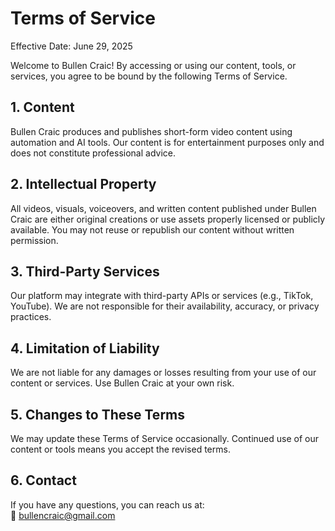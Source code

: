 # Terms of Service

Effective Date: June 29, 2025

Welcome to Bullen Craic! By accessing or using our content, tools, or services, you agree to be bound by the following Terms of Service.

## 1. Content
Bullen Craic produces and publishes short-form video content using automation and AI tools. Our content is for entertainment purposes only and does not constitute professional advice.

## 2. Intellectual Property
All videos, visuals, voiceovers, and written content published under Bullen Craic are either original creations or use assets properly licensed or publicly available. You may not reuse or republish our content without written permission.

## 3. Third-Party Services
Our platform may integrate with third-party APIs or services (e.g., TikTok, YouTube). We are not responsible for their availability, accuracy, or privacy practices.

## 4. Limitation of Liability
We are not liable for any damages or losses resulting from your use of our content or services. Use Bullen Craic at your own risk.

## 5. Changes to These Terms
We may update these Terms of Service occasionally. Continued use of our content or tools means you accept the revised terms.

## 6. Contact
If you have any questions, you can reach us at:  
📧 bullencraic@gmail.com
